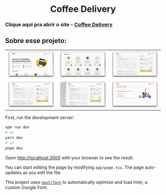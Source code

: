 <!-- PROJECT LOGO -->
<p align="center">

  <h1 align="center">Coffee Delivery</h1>

  ### Clique aqui pra abrir o site - <a href="https://coffee-delivery-three-psi.vercel.app/">Coffee Delivery</a>

</p>

## Sobre esse projeto:

| | | |
|---|---|---|
| ![Imagem 1](https://github.com/felipebdn/coffee-delivery/blob/master/public/images/home.png?raw=true) | ![Imagem 2](https://github.com/felipebdn/coffee-delivery/blob/master/public/images/coffees.png?raw=true) | ![Imagem 3](https://github.com/felipebdn/coffee-delivery/blob/master/public/images/checkout.png?raw=true) |
| ![Imagem 4](https://github.com/felipebdn/coffee-delivery/blob/master/public/images/completed-checkout.png?raw=true) | ![Imagem 5](https://github.com/felipebdn/coffee-delivery/blob/master/public/images/form-checkout-error.png?raw=true) | ![Imagem 6](https://github.com/felipebdn/coffee-delivery/blob/master/public/images/success.png?raw=true) |


First, run the development server:

```bash
npm run dev
# or
yarn dev
# or
pnpm dev
```

Open [http://localhost:3000](http://localhost:3000) with your browser to see the result.

You can start editing the page by modifying `app/page.tsx`. The page auto-updates as you edit the file.

This project uses [`next/font`](https://nextjs.org/docs/basic-features/font-optimization) to automatically optimize and load Inter, a custom Google Font.
